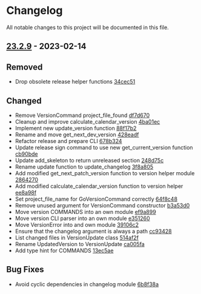 # Changelog

All notable changes to this project will be documented in this file.

## [23.2.9] - 2023-02-14

## Removed
* Drop obsolete release helper functions [34cec51](https://github.com/greenbone/pontos/commit/34cec51)

## Changed
* Remove VersionCommand project_file_found [df7d670](https://github.com/greenbone/pontos/commit/df7d670)
* Cleanup and improve calculate_calendar_version [4ba01ec](https://github.com/greenbone/pontos/commit/4ba01ec)
* Implement new update_version function [88f17b2](https://github.com/greenbone/pontos/commit/88f17b2)
* Rename and move get_next_dev_version [428eadf](https://github.com/greenbone/pontos/commit/428eadf)
* Refactor release and prepare CLI [678b324](https://github.com/greenbone/pontos/commit/678b324)
* Update release sign command to use new get_current_version function [cb90bde](https://github.com/greenbone/pontos/commit/cb90bde)
* Update add_skeleton to return unreleased section [248d75c](https://github.com/greenbone/pontos/commit/248d75c)
* Rename update function to update_changelog [3f8a805](https://github.com/greenbone/pontos/commit/3f8a805)
* Add modified get_next_patch_version function to version helper module [2864270](https://github.com/greenbone/pontos/commit/2864270)
* Add modified calculate_calendar_version function to version helper [ee8a98f](https://github.com/greenbone/pontos/commit/ee8a98f)
* Set project_file_name for GoVersionCommand correctly [64f8c48](https://github.com/greenbone/pontos/commit/64f8c48)
* Remove unused argument for VersionCommand constructor [b3a53d0](https://github.com/greenbone/pontos/commit/b3a53d0)
* Move version COMMANDS into an own module [ef9a899](https://github.com/greenbone/pontos/commit/ef9a899)
* Move version CLI parser into an own module [e351260](https://github.com/greenbone/pontos/commit/e351260)
* Move VersionError into and own module [39106c2](https://github.com/greenbone/pontos/commit/39106c2)
* Ensure that the changelog argument is always a path [cc93428](https://github.com/greenbone/pontos/commit/cc93428)
* List changed files in VersionUpdate class [514af2f](https://github.com/greenbone/pontos/commit/514af2f)
* Rename UpdatedVersion to VersionUpdate [ca005fa](https://github.com/greenbone/pontos/commit/ca005fa)
* Add type hint for COMMANDS [13ec5ae](https://github.com/greenbone/pontos/commit/13ec5ae)

## Bug Fixes
* Avoid cyclic dependencies in changelog module [6b8f38a](https://github.com/greenbone/pontos/commit/6b8f38a)

[23.2.9]: https://github.com/greenbone/pontos/compare/v23.2.8...23.2.9